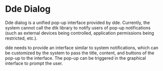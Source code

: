 # Dde Dialog

Dde dialog is a unified pop-up interface provided by dde. Currently, the system cannot call the dtk library to notify users of pop-up notifications (such as external devices being controlled, application permissions being restricted, etc.). 

dde needs to provide an interface similar to system notifications, which can be customized by the system to pass the title, content, and buttons of the pop-up to the interface. The pop-up can be triggered in the graphical interface to prompt the user.
